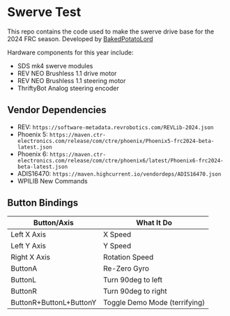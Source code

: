 # Swerve Test

This repo contains the code used to make the swerve drive base for the 2024 FRC season. Developed by [BakedPotatoLord](https://github.com/bakedpotatolord)

Hardware components for this year include:
- SDS mk4 swerve modules
- REV NEO Brushless 1.1 drive motor
- REV NEO Brushless 1.1 steering motor
- ThriftyBot Analog steering encoder

## Vendor Dependencies
- REV: `https://software-metadata.revrobotics.com/REVLib-2024.json`
- Phoenix 5: `https://maven.ctr-electronics.com/release/com/ctre/phoenix/Phoenix5-frc2024-beta-latest.json`
- Phoenix 6: `https://maven.ctr-electronics.com/release/com/ctre/phoenix6/latest/Phoenix6-frc2024-beta-latest.json`
- ADIS16470: `https://maven.highcurrent.io/vendordeps/ADIS16470.json`
- WPILIB New Commands


## Button Bindings

|Button/Axis|What It Do|
|---|---|
|Left X Axis|X Speed|
|Left Y Axis |Y Speed|
|Right X Axis|Rotation Speed|
|ButtonA|Re-Zero Gyro|
|ButtonL|Turn 90deg to left|
|ButtonR|Turn 90deg to right|
|ButtonR+ButtonL+ButtonY|Toggle Demo Mode (terrifying)|